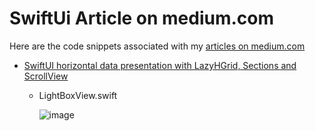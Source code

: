 # SwiftUi Article on medium.com
Here are the code snippets associated with my [articles on medium.com](https://medium.com/me/stories/public)

- [SwiftUI horizontal data presentation with LazyHGrid, Sections and ScrollView](https://medium.com/@switch2mac/swiftui-horizontal-data-presentation-with-lazy-grid-sections-and-scrollview-76c06875ef82)
    - LightBoxView.swift
      
      ![image](https://github.com/user-attachments/assets/2ae9402d-8a98-441f-b7b7-9258dc338987)

  
